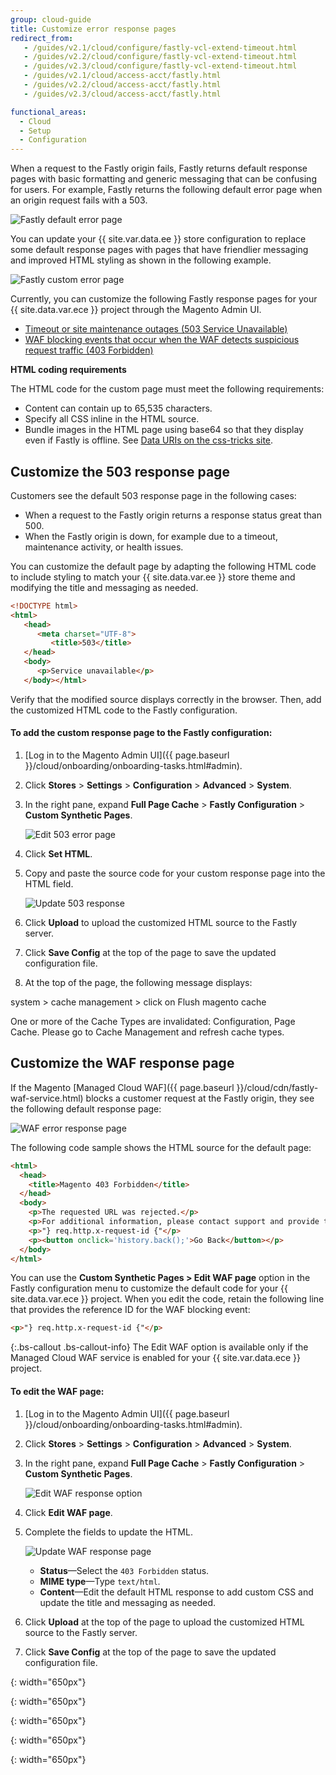 ```yaml
---
group: cloud-guide
title: Customize error response pages
redirect_from:
   - /guides/v2.1/cloud/configure/fastly-vcl-extend-timeout.html
   - /guides/v2.2/cloud/configure/fastly-vcl-extend-timeout.html
   - /guides/v2.3/cloud/configure/fastly-vcl-extend-timeout.html
   - /guides/v2.1/cloud/access-acct/fastly.html
   - /guides/v2.2/cloud/access-acct/fastly.html
   - /guides/v2.3/cloud/access-acct/fastly.html

functional_areas:
  - Cloud
  - Setup
  - Configuration
---
```


When a request to the Fastly origin fails, Fastly returns default response pages with basic formatting and generic messaging that can be confusing for users. For example, Fastly returns the following default error page when an origin request fails with a 503.

![Fastly default error page]

You can update your {{ site.var.data.ee }} store configuration to replace some default response pages with pages that have friendlier messaging and improved HTML styling as shown in the following example.

![Fastly custom error page]

Currently, you can customize the following Fastly response pages for your {{ site.data.var.ece }} project through the Magento Admin UI.

- [Timeout or site maintenance outages (503 Service Unavailable)](#customize-the-503-response-page)
- [WAF blocking events that occur when the WAF detects suspicious request traffic (403 Forbidden)](#customize-the-waf-response-page)


**HTML coding requirements**

The HTML code for the custom page must meet the following requirements:

- Content can contain up to 65,535 characters.
- Specify all CSS inline in the HTML source.
- Bundle images in the HTML page using base64 so that they display even if Fastly is offline. See [Data URIs on the css-tricks site](https://css-tricks.com/data-uris/).


## Customize the 503 response page

Customers see the default 503 response page in the following cases:

- When a request to the Fastly origin returns a response status great than 500.
- When the Fastly origin is down, for example due to a timeout, maintenance activity, or health issues.

You can customize the default page by adapting the following HTML code to include styling to match your {{ site.data.var.ee }} store theme and modifying the title and messaging as needed.

```html
<!DOCTYPE html>
<html>
   <head>
      <meta charset="UTF-8">
         <title>503</title>
   </head>
   <body>
      <p>Service unavailable</p>
   </body></html>
```

Verify that the modified source displays correctly in the browser. Then, add the customized HTML code to the Fastly configuration.

#### To  add the custom response page to the Fastly configuration:

1.  [Log in to the Magento Admin UI]({{ page.baseurl }}/cloud/onboarding/onboarding-tasks.html#admin).

1.  Click **Stores** > **Settings** > **Configuration** > **Advanced** > **System**.

1.  In the right pane, expand **Full Page Cache** > **Fastly Configuration** > **Custom Synthetic Pages**.

    ![Edit 503 error page]

1.	Click **Set HTML**.

1.	Copy and paste the source code for your custom response page into the HTML field. 

    ![Update 503 response]

1.	Click **Upload** to upload the customized HTML source to the Fastly server.

1.	Click **Save Config** at the top of the page to save the updated configuration file.

1.  At the top of the page, the following message displays:

system > cache management > click on Flush magento cache


One or more of the Cache Types are invalidated: Configuration, Page Cache. Please go to Cache Management and refresh cache types. 
## Customize the WAF response page

If the Magento [Managed Cloud WAF]({{ page.baseurl }}/cloud/cdn/fastly-waf-service.html) blocks a customer request at the Fastly origin, they see the following default response page:

![WAF error response page]

The following code sample shows the HTML source for the default page:

```html
<html>
  <head>
    <title>Magento 403 Forbidden</title>
  </head>
  <body>
    <p>The requested URL was rejected.</p>
    <p>For additional information, please contact support and provide this reference ID:</p>
    <p>"} req.http.x-request-id {"</p>
    <p><button onclick='history.back();'>Go Back</button></p>
  </body>
</html>
```

You can use the **Custom Synthetic Pages > Edit WAF page** option in the Fastly configuration menu to customize the default code for your {{ site.data.var.ece }} project. When you edit the code, retain the following line that provides the reference ID for the WAF blocking event: 

```html
<p>"} req.http.x-request-id {"</p>
```


{:.bs-callout .bs-callout-info}
The Edit WAF option is available only if the Managed Cloud WAF service is enabled for your {{ site.var.data.ece }} project.

#### To edit the WAF page:

1.  [Log in to the Magento Admin UI]({{ page.baseurl }}/cloud/onboarding/onboarding-tasks.html#admin).

1.  Click **Stores** > **Settings** > **Configuration** > **Advanced** > **System**.

1.  In the right pane, expand **Full Page Cache** > **Fastly Configuration** > **Custom Synthetic Pages**.

    ![Edit WAF response option]

1.  Click **Edit WAF page**.

1.  Complete the fields to update the HTML.

    ![Update WAF response page]

    -  **Status**—Select the `403 Forbidden` status.
    -  **MIME type**—Type `text/html`.
    -  **Content**—Edit the default HTML response to add custom CSS and update the title and messaging as needed.

1.	Click **Upload** at the top of the page to upload the customized HTML source to the Fastly server.

1.	Click **Save Config** at the top of the page to save the updated configuration file.

<!-- Link definitions -->

[Edit 503 error page]: {{site.baseurl}}/common/images/cloud/cloud-fastly-custom-synthetic-pages-edit-html.png
{: width="650px"}

[Update 503 response]: {{site.baseurl}}/common/images/cloud/cloud-fastly-customize-503-response.png
{: width="650px"}

[Edit WAF response option]: {{site.baseurl}}/common/images/cloud/cloud-fastly-custom-synthetic-pages-edit-waf.png
{: width="650px"}

[Fastly default error page]: {{site.baseurl}}/common/images/cloud/cloud-fastly-503-example.png

[Fastly custom error page]: {{site.baseurl}}/common/images/cloud/cloud-fastly-new-error-page.png
{: width="650px"}

[WAF error response page]: {{site.baseurl}}/common/images/cloud/cloud-fastly-waf-403-error.png

[Update WAF response page]: {{site.baseurl}}/common/images/cloud/cloud-fastly-edit-waf-html.png
{: width="650px"}

